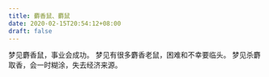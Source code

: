 ```yaml
---
title: 麝香鼠、麝鼠
date: 2020-02-15T20:54:12+08:00
draft: false
---
```


梦见麝香鼠，事业会成功。
梦见有很多麝香老鼠，困难和不幸要临头。
梦见杀麝取香，会一时糊涂，失去经济来源。
